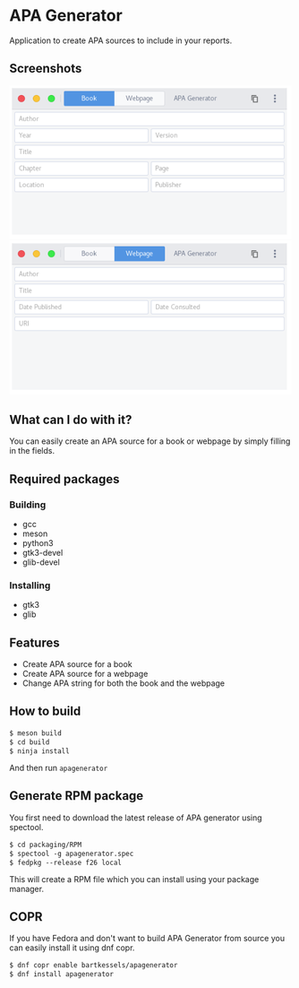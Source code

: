 # APA Generator

Application to create APA sources to include in your reports.

## Screenshots

![APA Generator - Book](data/screenshots/book.png)
![APA Generator - Webpage](data/screenshots/webpage.png)

## What can I do with it?

You can easily create an APA source for a book or webpage by simply
filling in the fields.

## Required packages

### Building

- gcc
- meson
- python3
- gtk3-devel
- glib-devel

### Installing

- gtk3
- glib

## Features

- Create APA source for a book
- Create APA source for a webpage
- Change APA string for both the book and the webpage

## How to build

```
$ meson build
$ cd build
$ ninja install
```

And then run `apagenerator`

## Generate RPM package

You first need to download the latest
release of APA generator using spectool.

```
$ cd packaging/RPM
$ spectool -g apagenerator.spec
$ fedpkg --release f26 local
```

This will create a RPM file which you can install using your package manager.

## COPR

If you have Fedora and don't want to build APA Generator from source you can easily install it using dnf copr.

```
$ dnf copr enable bartkessels/apagenerator
$ dnf install apagenerator
```
